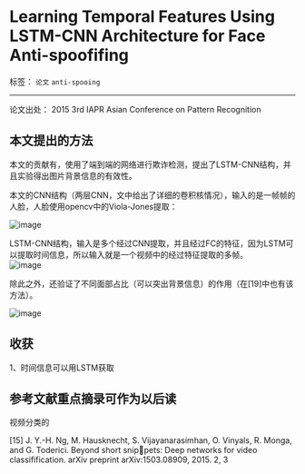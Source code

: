 ﻿# Learning Temporal Features Using LSTM-CNN Architecture for Face Anti-spoofifing 

标签： `论文` `anti-spooing`

---

论文出处： 2015 3rd IAPR Asian Conference on Pattern Recognition    


## 本文提出的方法  


本文的贡献有，使用了端到端的网络进行欺诈检测，提出了LSTM-CNN结构，并且实验得出图片背景信息的有效性。   

本文的CNN结构（两层CNN，文中给出了详细的卷积核情况），输入的是一帧帧的人脸，人脸使用opencv中的Viola-Jones提取：  

![image](http://wx4.sinaimg.cn/large/005Dd0fOly1g3xhdw4k8nj307l03aglw.jpg)  


LSTM-CNN结构，输入是多个经过CNN提取，并且经过FC的特征，因为LSTM可以提取时间信息，所以输入就是一个视频中的经过特征提取的多帧。  
![image](http://wx3.sinaimg.cn/large/005Dd0fOly1g3xhe8hiwpj309009fq3p.jpg)

除此之外，还验证了不同面部占比（可以突出背景信息）的作用（在[19]中也有该方法）。  

![image](http://ws1.sinaimg.cn/large/005Dd0fOly1g3xhegovtaj309603h0tj.jpg)  


## 收获  

1、时间信息可以用LSTM获取  

## 参考文献重点摘录可作为以后读  

视频分类的  

[15] J. Y.-H. Ng, M. Hausknecht, S. Vijayanarasimhan, O. Vinyals, R. Monga, and G. Toderici. Beyond short snippets: Deep networks for video classifification. arXiv preprint arXiv:1503.08909, 2015. 2, 3 





